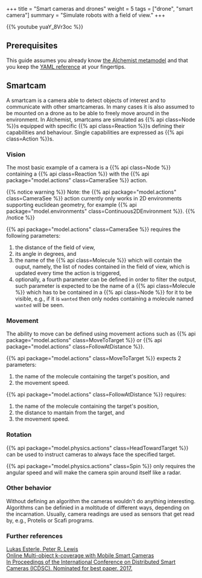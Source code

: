 +++
title = "Smart cameras and drones"
weight = 5
tags = ["drone", "smart camera"]
summary = "Simulate robots with a field of view."
+++

{{% youtube yuaY_8Vr3oc %}}

## Prerequisites
This guide assumes you already know
[the Alchemist metamodel](/explanation/metamodel)
and that you keep the [YAML reference](/reference/yaml) at your fingertips.

## Smartcam
A smartcam is a camera able to detect objects of interest and to communicate with other smartcameras.
In many cases it is also assumed to be mounted on a drone as to be able to freely move around in the environment.
In Alchemist, smartcams are simulated as
{{% api class=Node %}}s
equipped with specific
{{% api class=Reaction %}}s
defining their capabilities and behaviour.
Single capabilities are expressed as
{{% api class=Action %}}s.

### Vision
The most basic example of a camera is a
{{% api class=Node %}}
containing a
{{% api class=Reaction %}}
with the
{{% api package="model.actions" class=CameraSee %}}
action.

{{% notice warning %}}
Note: the
{{% api package="model.actions" class=CameraSee %}}
action currently
only works in 2D environments supporting euclidean geometry,
for example
{{% api package="model.environments" class=Continuous2DEnvironment %}}.
{{% /notice %}}

{{% api package="model.actions" class=CameraSee %}}
requires the following parameters:
1. the distance of the field of view,
2. its angle in degrees, and
3. the name of the {{% api class=Molecule %}} which will contain the ouput,
   namely, the list of nodes contained in the field of view,
   which is updated every time the action is triggered,
4. optionally, a fourth parameter can be defined in order to filter the output,
   such parameter is expected to be the name of a {{% api class=Molecule %}}
   which has to be contained in a {{% api class=Node %}} for it to be visible,
   e.g., if it is `wanted` then only nodes containing a molecule named `wanted` will be seen.

### Movement
The ability to move can be defined using movement actions such as
{{% api package="model.actions" class=MoveToTarget %}}
or
{{% api package="model.actions" class=FollowAtDistance %}}.

{{% api package="model.actions" class=MoveToTarget %}}
expects 2 parameters:
1. the name of the molecule containing the target's position, and
2. the movement speed.

{{% api package="model.actions" class=FollowAtDistance %}} requires:
1. the name of the molecule containing the target's position,
2. the distance to mantain from the target, and
3. the movement speed.

### Rotation
{{% api package="model.physics.actions" class=HeadTowardTarget %}}
can be used to instruct cameras to always face the specified target.

{{% api package="model.physics.actions" class=Spin %}}
only requires the angular speed and will make the camera spin around itself like a radar.

### Other behavior
Without defining an algorithm the cameras wouldn't do anything interesting.
Algorithms can be definied in a moltitude of different ways, depending on the incarnation.
Usually, camera readings are used as sensors that get read by,
e.g., Protelis or Scafi programs.

### Further references
[Lukas Esterle, Peter R. Lewis\
Online Multi-object k-coverage with Mobile Smart Cameras\
In Proceedings of the International Conference on Distributed Smart Cameras (ICDSC). Nominated for best paper. 2017.](https://doi.org/10.1145/3131885.3131909)